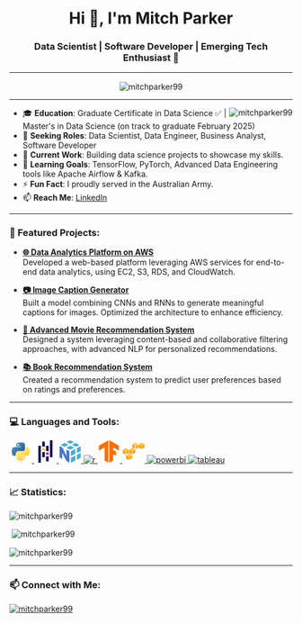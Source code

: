 <h1 align="center">Hi 👋, I'm Mitch Parker</h1>
<h3 align="center">Data Scientist | Software Developer | Emerging Tech Enthusiast 🌟</h3>

---

<p align="center">
  <img align="center" src="https://komarev.com/ghpvc/?username=mitchparker99&label=Profile%20views&color=0e75b6&style=flat" alt="mitchparker99" />
</p>

---

<p><img align="right" src="https://github.com/Adam-pw/Adam-pw/blob/main/animation_500_kxa883sd.gif" alt="mitchparker99" /></p>

- 🎓 **Education**: Graduate Certificate in Data Science ✅ | Master's in Data Science (on track to graduate February 2025)  
- 💼 **Seeking Roles**: Data Scientist, Data Engineer, Business Analyst, Software Developer  
- 🔭 **Current Work**: Building data science projects to showcase my skills.  
- 🌱 **Learning Goals**: TensorFlow, PyTorch, Advanced Data Engineering tools like Apache Airflow & Kafka.  
- ⚡ **Fun Fact**: I proudly served in the Australian Army.  
- 📫 **Reach Me**: [LinkedIn](https://www.linkedin.com/in/mitchparker99/)  

---

<h3 align="left">🌟 Featured Projects:</h3>

- **[🌐 Data Analytics Platform on AWS](#)**  
  Developed a web-based platform leveraging AWS services for end-to-end data analytics, using EC2, S3, RDS, and CloudWatch.  

- **[📷 Image Caption Generator](#)**  
  Built a model combining CNNs and RNNs to generate meaningful captions for images. Optimized the architecture to enhance efficiency.  

- **[🎥 Advanced Movie Recommendation System](#)**  
  Designed a system leveraging content-based and collaborative filtering approaches, with advanced NLP for personalized recommendations.  

- **[📚 Book Recommendation System](#)**  
  Created a recommendation system to predict user preferences based on ratings and preferences.  

---

<h3 align="left">💻 Languages and Tools:</h3>
<p align="left"> 
  <a href="https://www.python.org" target="_blank" rel="noreferrer"> <img src="https://raw.githubusercontent.com/devicons/devicon/master/icons/python/python-original.svg" alt="python" width="40" height="40" /> </a> 
  <a href="https://pandas.pydata.org/" target="_blank" rel="noreferrer"> <img src="https://raw.githubusercontent.com/devicons/devicon/master/icons/pandas/pandas-original.svg" alt="pandas" width="40" height="40" /> </a>
  <a href="https://numpy.org/" target="_blank" rel="noreferrer"> <img src="https://raw.githubusercontent.com/devicons/devicon/master/icons/numpy/numpy-original.svg" alt="numpy" width="40" height="40" /> </a>
  <a href="https://www.r-project.org/" target="_blank" rel="noreferrer"> <img src="https://www.r-project.org/logo/Rlogo.svg" alt="r" width="40" height="40" /> </a>
  <a href="https://www.tensorflow.org/" target="_blank" rel="noreferrer"> <img src="https://raw.githubusercontent.com/devicons/devicon/master/icons/tensorflow/tensorflow-original.svg" alt="tensorflow" width="40" height="40" /> </a>
  <a href="https://aws.amazon.com/" target="_blank" rel="noreferrer"> <img src="https://raw.githubusercontent.com/devicons/devicon/master/icons/amazonwebservices/amazonwebservices-original.svg" alt="aws" width="40" height="40" /> </a>
  <a href="https://powerbi.microsoft.com/" target="_blank" rel="noreferrer"> <img src="https://upload.wikimedia.org/wikipedia/commons/c/cf/New_Power_BI_Logo.svg" alt="powerbi" width="40" height="40" /> </a>
  <a href="https://www.tableau.com/" target="_blank" rel="noreferrer"> <img src="https://www.tableau.com/themes/custom/tableau_2019/logo.png" alt="tableau" width="40" height="40" /> </a>
</p>

---

<h3 align="left">📈 Statistics:</h3>
<p><img align="center" src="https://github-readme-stats.vercel.app/api/top-langs?username=mitchparker99&show_icons=true&locale=en&bg_color=0d1117&text_color=ffffff&layout=compact" alt="mitchparker99" /></p>

<p>&nbsp;<img align="center" src="https://github-readme-stats.vercel.app/api?username=mitchparker99&show_icons=true&locale=en&bg_color=0d1117&text_color=ffffff" alt="mitchparker99" /></p>

<p><img align="center" src="https://github-readme-streak-stats.herokuapp.com/?user=mitchparker99&theme=dark&background=0d1117&date_format=M%20j%5B%2C%20Y%5D" alt="mitchparker99" /></p>

---

<h3 align="left">📫 Connect with Me:</h3>
<p align="left">
  <a href="https://www.linkedin.com/in/mitchparker99/" target="_blank"><img align="center" src="https://raw.githubusercontent.com/rahuldkjain/github-profile-readme-generator/master/src/images/icons/Social/linked-in-alt.svg" alt="mitchparker99" height="30" width="40" /></a>
</p>
